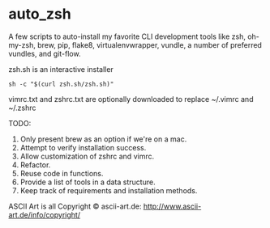 auto_zsh
========

A few scripts to auto-install my favorite CLI development tools like zsh, oh-my-zsh, brew, pip, flake8, virtualenvwrapper, vundle, a number of preferred vundles, and git-flow.

zsh.sh is an interactive installer

    sh -c "$(curl zsh.sh/zsh.sh)"

vimrc.txt and zshrc.txt are optionally downloaded to replace ~/.vimrc and ~/.zshrc

TODO:

1. Only present brew as an option if we're on a mac.
2. Attempt to verify installation success.
3. Allow customization of zshrc and vimrc.
4. Refactor.
 1. Reuse code in functions.
 2. Provide a list of tools in a data structure.
 3. Keep track of requirements and installation methods.

ASCII Art is all Copyright © ascii-art.de:
http://www.ascii-art.de/info/copyright/
